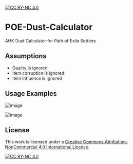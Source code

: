 [![CC BY-NC 4.0][cc-by-nc-shield]][cc-by-nc]
# POE-Dust-Calculator
AHK Dust Calculator for Path of Exile Settlers

## Assumptions
- Quality is ignored
- Item corruption is ignored
- Item influence is ignored

## Usage Examples
![image](https://github.com/user-attachments/assets/5db3be0d-b411-4b31-8789-31a4c05b174b)

![image](https://github.com/user-attachments/assets/ec9e1ee7-02b8-4a9f-b389-048feeb1c2a0)

## License
This work is licensed under a
[Creative Commons Attribution-NonCommercial 4.0 International License][cc-by-nc].

[![CC BY-NC 4.0][cc-by-nc-image]][cc-by-nc]

[cc-by-nc]: https://creativecommons.org/licenses/by-nc/4.0/
[cc-by-nc-image]: https://licensebuttons.net/l/by-nc/4.0/88x31.png
[cc-by-nc-shield]: https://img.shields.io/badge/License-CC%20BY--NC%204.0-lightgrey.svg
